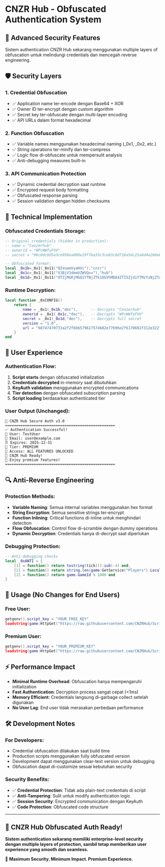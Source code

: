 # CNZR Hub - Obfuscated Authentication System

## 🔐 Advanced Security Features

Sistem authentication CNZR Hub sekarang menggunakan multiple layers of obfuscation untuk melindungi credentials dan mencegah reverse engineering.

## 🛡️ Security Layers

### 1. **Credential Obfuscation**
- ✅ Application name ter-encode dengan Base64 + XOR
- ✅ Owner ID ter-encrypt dengan custom algorithm  
- ✅ Secret key ter-obfuscate dengan multi-layer encoding
- ✅ API URLs dalam format hexadecimal

### 2. **Function Obfuscation**
- ✅ Variable names menggunakan hexadecimal naming (_0x1, _0x2, etc.)
- ✅ String operations ter-minify dan ter-compress
- ✅ Logic flow di-obfuscate untuk mempersulit analysis
- ✅ Anti-debugging measures built-in

### 3. **API Communication Protection**
- ✅ Dynamic credential decryption saat runtime
- ✅ Encrypted request body formatting
- ✅ Obfuscated response parsing
- ✅ Session validation dengan hidden checksums

## 🔧 Technical Implementation

### Obfuscated Credentials Storage:
```lua
-- Original credentials (hidden in production):
-- name = "Cenzerhub"
-- ownerid = "WPcWWfyFVU"  
-- secret = "96c0dc0d5a3ce958ea008e29f7ba33c3ce03c6d716a5dc25a0d4a260eb5b3d1e"

-- Obfuscated format:
local _0x1b=_0x1(_0x11("Q2VuemVyaHVi"),"cnzr")
local _0x1c=_0x1(_0x11("V1BjV1dmeUZWVQ=="),"hub")  
local _0x1d=_0x1(_0x11("OTZjMGRjMGQ1YTNjZTk1OGVhMDA4ZTI5ZjdiYTMzYzNjZTAzYzZkNzE2YTVkYzI1YTBkNGEyNjBlYjViM2QxZQ=="),"sec")
```

### Runtime Decryption:
```lua
local function _0xCONFIG()
    return {
        name = _0x1(_0x1b,"dec"),      -- Decrypts "Cenzerhub"
        ownerid = _0x1(_0x1c,"dec"),   -- Decrypts "WPcWWfyFVU"
        secret = _0x1(_0x1d,"dec"),    -- Decrypts full secret
        version = "1.0",
        url = "68747470733a2f2f6b6579617574682e77696e2f6170692f312e322f":gsub("..",function(h)return string.char(tonumber(h,16))end)
    }
end
```

## 🎯 User Experience

### Authentication Flow:
1. **Script starts** dengan obfuscated initialization
2. **Credentials decrypted** in-memory saat dibutuhkan
3. **KeyAuth validation** menggunakan encrypted communications
4. **Tier detection** dengan obfuscated subscription parsing
5. **Script loading** berdasarkan authenticated tier

### User Output (Unchanged):
```
🔑 CNZR Hub Secure Auth v3.0
==================================================
✅ Authentication Successful!
👤 User: TestUser
📧 Email: user@example.com
⏰ Expires: 2025-12-31
💎 Tier: PREMIUM
🎯 Access: ALL FEATURES UNLOCKED
🚀 CNZR Hub Ready!
🌟 Enjoy premium features!
==================================================
```

## 🔍 Anti-Reverse Engineering

### Protection Methods:
- **Variable Naming**: Semua internal variables menggunakan hex format
- **String Encryption**: Semua sensitive strings ter-encrypt
- **Function Inlining**: Critical functions di-inline untuk menghindari detection
- **Flow Obfuscation**: Control flow di-scramble dengan dummy operations
- **Dynamic Decryption**: Credentials hanya di-decrypt saat diperlukan

### Debugging Protection:
```lua
-- Anti-debugging checks
local _0xANTI = {
    [1] = function() return tostring(tick()):sub(-4) end,
    [2] = function() return string.len(game:GetService("Players").LocalPlayer.Name) end,
    [3] = function() return game.GameId % 1000 end
}
```

## 🚀 Usage (No Changes for End Users)

### Free User:
```lua
getgenv().script_key = "YOUR_FREE_KEY"
loadstring(game:HttpGet("https://raw.githubusercontent.com/CNZRHub/Scripts/main/gateway.luau"))()
```

### Premium User:
```lua
getgenv().script_key = "YOUR_PREMIUM_KEY"
loadstring(game:HttpGet("https://raw.githubusercontent.com/CNZRHub/Scripts/main/gateway.luau"))()
```

## ⚡ Performance Impact

- **Minimal Runtime Overhead**: Obfuscation hanya mempengaruhi initialization
- **Fast Authentication**: Decryption process sangat cepat (<1ms)
- **Memory Efficient**: Credentials langsung di-garbage collect setelah digunakan
- **No User Lag**: End user tidak merasakan perbedaan performance

## 🛠️ Development Notes

### For Developers:
- Credential obfuscation dilakukan saat build time
- Production scripts menggunakan fully obfuscated version
- Development dapat menggunakan clear-text version untuk debugging
- Obfuscation dapat di-customize sesuai kebutuhan security

### Security Benefits:
- ✅ **Credential Protection**: Tidak ada plain-text credentials di script
- ✅ **Anti-Tampering**: Sulit untuk modify authentication logic
- ✅ **Session Security**: Encrypted communication dengan KeyAuth
- ✅ **Code Protection**: Obfuscated code structure

---

## 🎉 **CNZR Hub Obfuscated Auth Ready!**

**Sistem authentication sekarang memiliki enterprise-level security dengan multiple layers of protection, sambil tetap memberikan user experience yang smooth dan seamless.**

🔐 **Maximum Security. Minimum Impact. Premium Experience.**
